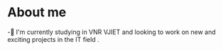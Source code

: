 # About me

-🏫 I'm currently studying in VNR VJIET and looking to work on new and exciting projects in the IT field .
